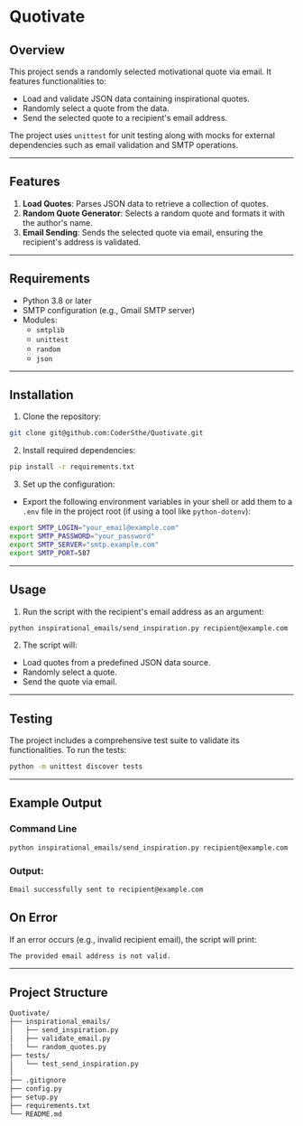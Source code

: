 # Quotivate

## Overview
This project sends a randomly selected motivational quote via email. It features functionalities to:
- Load and validate JSON data containing inspirational quotes.
- Randomly select a quote from the data.
- Send the selected quote to a recipient's email address.

The project uses `unittest` for unit testing along with mocks for external dependencies such as email validation and SMTP operations.

---

## Features
1. **Load Quotes**: Parses JSON data to retrieve a collection of quotes.
2. **Random Quote Generator**: Selects a random quote and formats it with the author's name.
3. **Email Sending**: Sends the selected quote via email, ensuring the recipient's address is validated.

---

## Requirements
- Python 3.8 or later
- SMTP configuration (e.g., Gmail SMTP server)
- Modules:
  - `smtplib`
  - `unittest`
  - `random`
  - `json`

---

## Installation
1. Clone the repository:
```bash
git clone git@github.com:CoderSthe/Quotivate.git
```

2. Install required dependencies:
```bash
pip install -r requirements.txt
```

3. Set up the configuration:
- Export the following environment variables in your shell or add them to a `.env` file in the project root (if using a tool like `python-dotenv`):
```bash
export SMTP_LOGIN="your_email@example.com"
export SMTP_PASSWORD="your_password"
export SMTP_SERVER="smtp.example.com"
export SMTP_PORT=587
```

---

## Usage
1. Run the script with the recipient's email address as an argument:
```bash
python inspirational_emails/send_inspiration.py recipient@example.com
```

2. The script will:

- Load quotes from a predefined JSON data source.
- Randomly select a quote.
- Send the quote via email.

---

## Testing
The project includes a comprehensive test suite to validate its functionalities. To run the tests:

```bash
python -m unittest discover tests
```
---

## Example Output

### Command Line
```bash
python inspirational_emails/send_inspiration.py recipient@example.com
```

### Output:
```bash
Email successfully sent to recipient@example.com
```

## On Error
If an error occurs (e.g., invalid recipient email), the script will print:
```bash
The provided email address is not valid.
```

---

## Project Structure

```graphql
Quotivate/
├── inspirational_emails/
│   ├── send_inspiration.py
│   ├── validate_email.py
│   └── random_quotes.py  
├── tests/
│   └── test_send_inspiration.py
│
├── .gitignore
├── config.py
├── setup.py
├── requirements.txt
└── README.md
```
